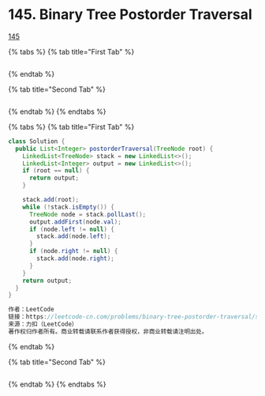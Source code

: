# 145. Binary Tree Postorder Traversal

[145](https://leetcode-cn.com/problems/binary-tree-postorder-traversal/)

{% tabs %}
{% tab title="First Tab" %}
```text

```
{% endtab %}

{% tab title="Second Tab" %}
```text

```
{% endtab %}
{% endtabs %}

{% tabs %}
{% tab title="First Tab" %}
```java
class Solution {
  public List<Integer> postorderTraversal(TreeNode root) {
    LinkedList<TreeNode> stack = new LinkedList<>();
    LinkedList<Integer> output = new LinkedList<>();
    if (root == null) {
      return output;
    }

    stack.add(root);
    while (!stack.isEmpty()) {
      TreeNode node = stack.pollLast();
      output.addFirst(node.val);
      if (node.left != null) {
        stack.add(node.left);
      }
      if (node.right != null) {
        stack.add(node.right);
      }
    }
    return output;
  }
}

作者：LeetCode
链接：https://leetcode-cn.com/problems/binary-tree-postorder-traversal/solution/er-cha-shu-de-hou-xu-bian-li-by-leetcode/
来源：力扣（LeetCode）
著作权归作者所有。商业转载请联系作者获得授权，非商业转载请注明出处。
```
{% endtab %}

{% tab title="Second Tab" %}
```text

```
{% endtab %}
{% endtabs %}

